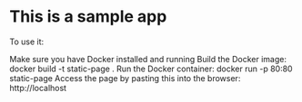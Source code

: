 # This is a sample app

To use it:

Make sure you have Docker installed and running
Build the Docker image: docker build -t static-page .
Run the Docker container: docker run -p 80:80 static-page
Access the page by pasting this into the browser: http://localhost
